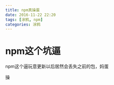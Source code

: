 ```yaml
---
title: npm真操蛋
date: 2016-11-22 22:20
tags: [涂鸦, npm]
categories: 涂鸦
---
```


# npm这个坑逼

npm这个逼玩意更新以后居然会丢失之前的包，妈蛋

操
